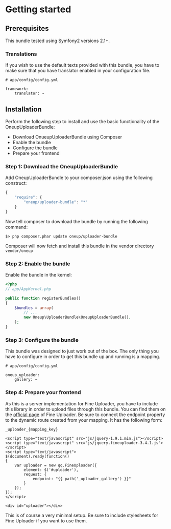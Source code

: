 Getting started
===============

## Prerequisites

This bundle tested using Symfony2 versions 2.1+.

### Translations
If you wish to use the default texts provided with this bundle, you have to make sure that you have translator
enabled in your configuration file.

```
# app/config/config.yml

framework:
    translator: ~
```

## Installation

Perform the following step to install and use the basic functionality of the OneupUploaderBundle:

* Download OnueupUploaderBundle using Composer
* Enable the bundle
* Configure the bundle
* Prepare your frontend

### Step 1: Download the OneupUploaderBundle

Add OneupUploaderBundle to your composer.json using the following construct:

```js
{
    "require": {
        "oneup/uploader-bundle": "*"
    }
}
```

Now tell composer to download the bundle by running the following command:

    $> php composer.phar update oneup/uploader-bundle

Composer will now fetch and install this bundle in the vendor directory ```vendor/oneup```

### Step 2: Enable the bundle

Enable the bundle in the kernel:

``` php
<?php
// app/AppKernel.php

public function registerBundles()
{
    $bundles = array(
        // ...
        new Oneup\UploaderBundle\OneupUploaderBundle(),
    );
}
```

### Step 3: Configure the bundle

This bundle was designed to just work out of the box. The only thing you have to configure in order to get this bundle up and running is a mapping.

```
# app/config/config.yml

oneup_uploader:
    gallery: ~
```

### Step 4: Prepare your frontend

As this is a server implementation for Fine Uploader, you have to include this library in order to upload files through this bundle. You can find them on the [official page](http://fineuploader.com) of Fine Uploader. Be sure to connect the endpoint property to the dynamic route created from your mapping. It has the following form:

    _uploader_{mapping_key}

```
<script type="text/javascript" src="js/jquery-1.9.1.min.js"></script>
<script type="text/javascript" src="js/jquery.fineuploader-3.4.1.js"></script>
<script type="text/javascript">
$(document).ready(function()
{
    var uploader = new qq.FineUploader({
        element: $('#uploader'),
        request: {
            endpoint: "{{ path('_uploader_gallery') }}"
        }
    });
});
</script>

<div id="uploader"></div>
```

This is of course a very minimal setup. Be sure to include stylesheets for Fine Uploader if you want to use them.